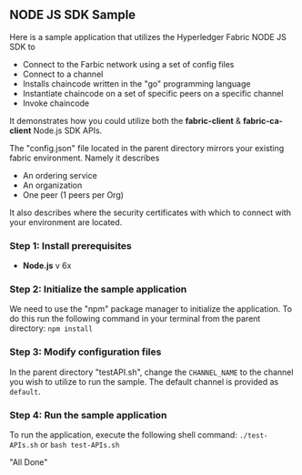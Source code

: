 ## NODE JS SDK Sample

Here is a sample application that utilizes the Hyperledger Fabric NODE JS SDK to 

* Connect to the Farbic network using a set of config files
* Connect to a channel
* Installs chaincode written in the "go" programming language
* Instantiate chaincode on a set of specific peers on a specific channel
* Invoke chaincode

It demonstrates how you could utilize both the **__fabric-client__** & **__fabric-ca-client__** Node.js SDK APIs.

The "config.json" file located in the parent directory mirrors your existing fabric environment. Namely it describes

* An ordering service
* An organization
* One peer (1 peers per Org)

It also describes where the security certificates with which to connect with your environment are located.

### Step 1: Install prerequisites

* **Node.js** v 6x

### Step 2: Initialize the sample application

We need to use the "npm" package manager to initialize the application. To do this run the following command in your terminal from the parent directory: `npm install`

### Step 3: Modify configuration files

In the parent directory "testAPI.sh", change the `CHANNEL_NAME` to the channel you wish to utilize to run the sample. The default channel is provided as `default`.

### Step 4: Run the sample application

To run the application, execute the following shell command: `./test-APIs.sh` or `bash test-APIs.sh`

"All Done"
